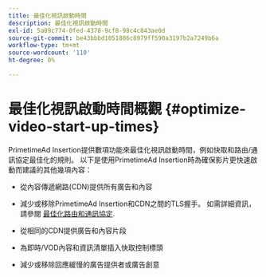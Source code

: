 ```yaml
---
title: 最佳化視訊啟動時間
description: 最佳化視訊啟動時間
exl-id: 5a89c774-0fed-4378-9cf8-98c4c843ae0d
source-git-commit: be43bbbd1051886c8979ff590a3197b2a7249b6a
workflow-type: tm+mt
source-wordcount: '110'
ht-degree: 0%

---
```


# 最佳化視訊啟動時間概觀 {#optimize-video-start-up-times}

PrimetimeAd Insertion提供數項功能來最佳化視訊啟動時間，例如快取和路由/通訊協定最佳化的規則。 以下是使用PrimetimeAd Insertion時為確保影片更快速啟動而建議的其他幾項內容：

* 從內容傳遞網路(CDN)提供所有廣告和內容

* 減少或移除PrimetimeAd Insertion和CDN之間的TLS握手。 如需詳細資訊，請參閱 [最佳化路由和通訊協定](optimize-routes-protocols.md).

* 從相同的CDN提供廣告和內容片段

* 為即時/VOD內容和資訊清單插入快取控制標頭

* 減少或移除回應緩慢的廣告提供者或廣告創意
